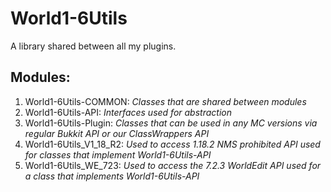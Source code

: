 # World1-6Utils
A library shared between all my plugins.

## Modules:
1. World1-6Utils-COMMON: *Classes that are shared between modules*
2. World1-6Utils-API: *Interfaces used for abstraction*
3. World1-6Utils-Plugin: *Classes that can be used in any MC versions via regular Bukkit API or our ClassWrappers API*
5. World1-6Utils_V1_18_R2: *Used to access 1.18.2 NMS prohibited API used for classes that implement World1-6Utils-API*
6. World1-6Utils_WE_723: *Used to access the 7.2.3 WorldEdit API used for a class that implements World1-6Utils-API*
